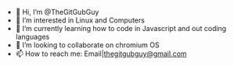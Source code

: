 - 👋 Hi, I’m @TheGitGubGuy
- 👀 I’m interested in Linux and Computers
- 🌱 I’m currently learning how to code in Javascript and out coding languages 
- 💞️ I’m looking to collaborate on chromium OS
- 📫 How to reach me: Email|thegitgubguy@gmail.com

<!---
TheGitGubGuy/TheGitGubGuy is a ✨ special ✨ repository because its `README.md` (this file) appears on your GitHub profile.
You can click the Preview link to take a look at your changes.
--->
